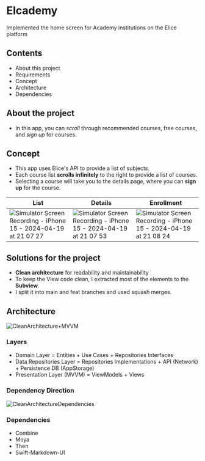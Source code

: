 # Elcademy
 Implemented the home screen for Academy institutions on the Elice platform

## Contents
- About this project
- Requirements
- Concept
- Architecture
- Dependencies

## About the project
- In this app, you can *scroll* through recommended courses, free courses, and *sign up* for courses.

## Concept
- This app uses Elice's API to provide a list of subjects.
- Each course list **scrolls infinitely** to the right to provide a list of courses.
- Selecting a course will take you to the details page, where you can **sign up** for the course.

|List|Details|Enrollment|
|------|---|---|
|![Simulator Screen Recording - iPhone 15 - 2024-04-19 at 21 07 27](https://github.com/brightspread/Elcademy/assets/59555700/c220cf84-0c22-4ced-b14b-d2e242987276)|![Simulator Screen Recording - iPhone 15 - 2024-04-19 at 21 07 53](https://github.com/brightspread/Elcademy/assets/59555700/44d88c1c-e77e-420f-b0a7-787aa5b24687)|![Simulator Screen Recording - iPhone 15 - 2024-04-19 at 21 08 24](https://github.com/brightspread/Elcademy/assets/59555700/42991583-ec53-47af-9d63-4c18ff5b0d21)|

## Solutions for the project
- **Clean architecture** for readability and maintainability
- To keep the View code clean, I extracted most of the elements to the **Subview**.
- I split it into main and feat branches and used squash merges.

## Architecture
![CleanArchitecture+MVVM](https://github.com/brightspread/Elcademy/assets/59555700/7798b6d7-6939-4342-a918-edf820ee3df3)

### Layers
- Domain Layer = Entities + Use Cases + Repositories Interfaces
- Data Repositories Layer = Repositories Implementations + API (Network) + Persistence DB (AppStorage)
- Presentation Layer (MVVM) = ViewModels + Views

### Dependency Direction
![CleanArchitectureDependencies](https://github.com/brightspread/Elcademy/assets/59555700/c3f53407-ebe5-4252-aeec-9b03892f12e1)

### Dependencies
- Combine
- Moya
- Then
- Swift-Markdown-UI
